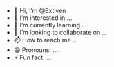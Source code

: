 - 👋 Hi, I’m @Extiven
- 👀 I’m interested in ...
- 🌱 I’m currently learning ...
- 💞️ I’m looking to collaborate on ...
- 📫 How to reach me ...
- 😄 Pronouns: ...
- ⚡ Fun fact: ...

<!---
Extiven/Extiven is a ✨ special ✨ repository because its `README.md` (this file) appears on your GitHub profile.
You can click the Preview link to take a look at your changes.
--->
